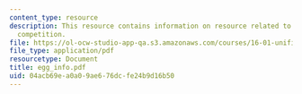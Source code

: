 ```yaml
---
content_type: resource
description: This resource contains information on resource related to the aerial
  competition.
file: https://ol-ocw-studio-app-qa.s3.amazonaws.com/courses/16-01-unified-engineering-i-ii-iii-iv-fall-2005-spring-2006/04acb69ea0a09ae676dcfe24b9d16b50_egg_info.pdf
file_type: application/pdf
resourcetype: Document
title: egg_info.pdf
uid: 04acb69e-a0a0-9ae6-76dc-fe24b9d16b50
---
```

